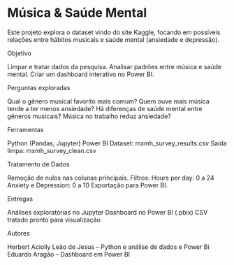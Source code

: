 # Música & Saúde Mental

Este projeto explora o dataset vindo do site Kaggle, focando em possíveis relações entre hábitos musicais e saúde mental (ansiedade e depressão).

Objetivo

Limpar e tratar dados da pesquisa.
Analisar padrões entre música e saúde mental.
Criar um dashboard interativo no Power BI.

Perguntas exploradas

Qual o gênero musical favorito mais comum?
Quem ouve mais música tende a ter menos ansiedade?
Há diferenças de saúde mental entre gêneros musicais?
Música no trabalho reduz ansiedade?

Ferramentas

Python (Pandas, Jupyter)
Power BI
Dataset: mxmh_survey_results.csv
Saída limpa: mxmh_survey_clean.csv

Tratamento de Dados

Remoção de nulos nas colunas principais.
Filtros:
Hours per day: 0 a 24
Anxiety e Depression: 0 a 10
Exportação para Power BI.

Entregas

Análises exploratórias no Jupyter
Dashboard no Power BI (.pbix)
CSV tratado pronto para visualização

Autores

Herbert Aciolly Leão de Jesus – Python e análise de dados e Power Bi
Eduardo Aragão – Dashboard em Power BI
